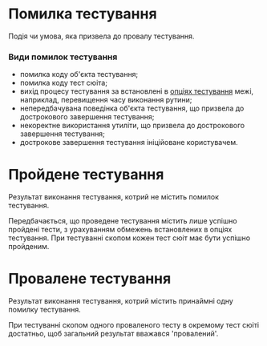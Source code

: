 # Помилка тестування

Подія чи умова, яка призвела до провалу тестування.

### Види помилок тестування

- помилка коду об'єкта тестування;
- помилка коду тест сюіта;
- вихід процесу тестування за встановлені в [опціях тестування](../tutorial/Help.md#Опції-запуску-та-опції-сюіта) межі, наприклад, перевищення часу виконання рутини;
- непередбачувана поведінка об'єкта тестування, що призвела до дострокового завершення тестування;
- некоректне використання утиліти, що призвела до дострокового завершення тестування;
- дострокове завершення тестування ініційоване користувачем.

# Пройдене тестування

Результат виконання тестування, котрий не містить помилок тестування.

Передбачається, що проведене тестування містить лише успішно пройдені тести, з урахуванням обмежень встановлених в опціях тестування. При тестуванні скопом кожен тест сюіт має бути успішно пройденим.

# Провалене тестування

Результат виконання тестування, котрий містить принаймні одну помилку тестування. 

При тестуванні скопом одного проваленого тесту в окремому тест сюіті достатньо, щоб загальний результат вважався 'провалений'. 
